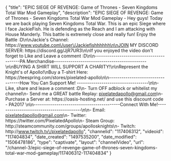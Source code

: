 {
    "title": "EPIC SIEGE OF REVENGE: Game of Thrones - Seven Kingdoms Total War Mod Gameplay",
    "description": "EPIC SIEGE OF REVENGE: Game of Thrones - Seven Kingdoms Total War Mod Gameplay - Hey guys!  Today we are back playing Seven Kingdoms Total War.  This is an epic Siege where I face JackieFish.  He is defending as the Reach and I am attacking with House Manderly.  This battle is extremely close and really fun!  Enjoy the Battle :D\n\nJackie's Channel: https:\/\/www.youtube.com\/user\/Jackiefishhhhhh\n\nJOIN MY DISCORD SERVER: https:\/\/discord.gg\/JjR7UR3\n\nIf you enjoyed the video don't forget to Like and Leave a comment :D\n\n-----------------------------------------PA Merchandise---------------------------------------------\n\nBUYING A SHIRT WILL SUPPORT A CHARITY!\n\nRepresent the Knight's of Apollo!\nBuy a T-shirt Here: https:\/\/teespring.com\/stores\/pixelated-apollo\n\n----------------------------------How You Can Support Me! -----------------------------------\n\n- Like, share and leave a comment :D\n- Turn OFF adblock or whitelist my channel\n- Send me a GREAT battle Replay: pixelatedapollo@gmail.com\n- Purchase a Server at: https:\/\/oasis-hosting.net\/ and use this discount code - PA2017 \n\n------------------------------------------Connect With Me!-----------------------------------------\n\n- Email: pixelatedapollo@gmail.com\n- Twitter: https:\/\/twitter.com\/PixelatedApollo\n- Steam Group:  http:\/\/steamcommunity.com\/groups\/apollosknights\n- Twitch: http:\/\/www.twitch.tv\/pixelatedapollo",
    "channelid": "117406312",
    "videoid": "117404834",
    "date_created": "1497535200",
    "date_modified": "1506478186",
    "type": "captivate",
    "layout": "channelVideo",
    "url": "\/channel-3\/epic-siege-of-revenge-game-of-thrones-seven-kingdoms-total-war-mod-gameplay\/117406312-117404834"
}